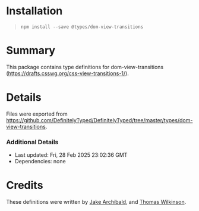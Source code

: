 # Installation
> `npm install --save @types/dom-view-transitions`

# Summary
This package contains type definitions for dom-view-transitions (https://drafts.csswg.org/css-view-transitions-1/).

# Details
Files were exported from https://github.com/DefinitelyTyped/DefinitelyTyped/tree/master/types/dom-view-transitions.

### Additional Details
 * Last updated: Fri, 28 Feb 2025 23:02:36 GMT
 * Dependencies: none

# Credits
These definitions were written by [Jake Archibald](https://github.com/jakearchibald), and [Thomas Wilkinson](https://github.com/tbondwilkinson).
